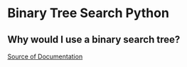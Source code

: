 # Binary Tree Search Python

## Why would I use a binary search tree?

[Source of Documentation](https://blog.boot.dev/computer-science/binary-search-tree-in-python/)